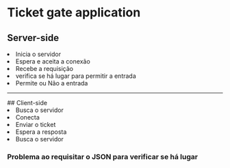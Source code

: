  # Ticket gate application

 ## Server-side 
<li> Inicia o servidor </li>
<li> Espera e aceita a conexão</li>
<li> Recebe a requisição</li>
<li> verifica se há lugar para permitir a entrada</li>
<li> Permite ou Não a entrada</li>
<hr>
 ## Client-side
<li> Busca o servidor</li>
<li> Conecta</li>
<li> Enviar o ticket</li>
<li> Espera a resposta</li>
<li> Busca o servidor</li>

### Problema ao requisitar o JSON para verificar se há lugar
